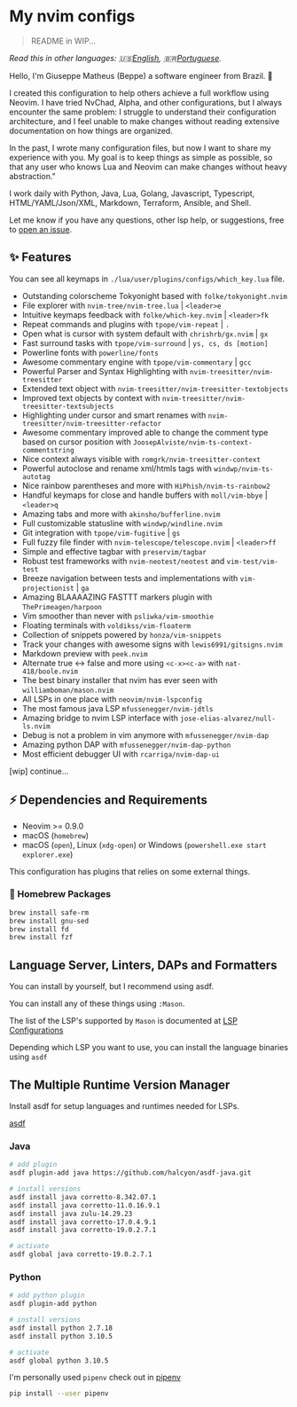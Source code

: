 # My nvim configs

> README in WIP...

*Read this in other languages: 🇺🇸[English](README.md), 🇧🇷[Portuguese](README.pt-br.md).*

Hello, I'm Giuseppe Matheus (Beppe) a software engineer from Brazil. 👋

I created this configuration to help others achieve a full workflow using Neovim. I have tried NvChad, Alpha, and other configurations, but I always encounter the same problem: I struggle to understand their configuration architecture, and I feel unable to make changes without reading extensive documentation on how things are organized.

In the past, I wrote many configuration files, but now I want to share my experience with you. My goal is to keep things as simple as possible, so that any user who knows Lua and Neovim can make changes without heavy abstraction."

I work daily with Python, Java, Lua, Golang, Javascript, Typescript, HTML/YAML/Json/XML, Markdown, Terraform, Ansible, and Shell.

Let me know if you have any questions, other lsp help, or suggestions, free to [open an
issue](https://github.com/GiuseppeMP/my-nvim-config/issues/new).

## ✨ Features

You can see all keymaps in `./lua/user/plugins/configs/which_key.lua` file.

* Outstanding colorscheme Tokyonight based with `folke/tokyonight.nvim`
* File explorer with `nvim-tree/nvim-tree.lua` | `<leader>e`
* Intuitive keymaps feedback with `folke/which-key.nvim` | `<leader>fk`
* Repeat commands and plugins with `tpope/vim-repeat` | `.`
* Open what is cursor with system default with `chrishrb/gx.nvim` | `gx`
* Fast surround tasks with `tpope/vim-surround` | `ys, cs, ds [motion]`
* Powerline fonts with `powerline/fonts`
* Awesome commentary engine with `tpope/vim-commentary` | `gcc`
* Powerful Parser and Syntax Highlighting with `nvim-treesitter/nvim-treesitter`
* Extended text object with `nvim-treesitter/nvim-treesitter-textobjects`
* Improved text objects by context with `nvim-treesitter/nvim-treesitter-textsubjects`
* Highlighting under cursor and smart renames with `nvim-treesitter/nvim-treesitter-refactor`
* Awesome commentary improved able to change the comment type based on cursor position with `JoosepAlviste/nvim-ts-context-commentstring`
* Nice context always visible with `romgrk/nvim-treesitter-context`
* Powerful autoclose and rename xml/htmls tags with `windwp/nvim-ts-autotag`
* Nice rainbow parentheses and more with `HiPhish/nvim-ts-rainbow2`
* Handful keymaps for close and handle buffers with `moll/vim-bbye` | `<leader>q`
* Amazing tabs and more with `akinsho/bufferline.nvim`
* Full customizable statusline with `windwp/windline.nvim`
* Git integration with `tpope/vim-fugitive` | `gs`
* Full fuzzy file finder with `nvim-telescope/telescope.nvim` | `<leader>ff`
* Simple and effective tagbar with `preservim/tagbar`
* Robust test frameworks with `nvim-neotest/neotest` and `vim-test/vim-test`
* Breeze navigation between tests and implementations with `vim-projectionist` | `ga`
* Amazing BLAAAAZING FASTTT markers plugin with `ThePrimeagen/harpoon`
* Vim smoother than never with `psliwka/vim-smoothie`
* Floating terminals with `voldikss/vim-floaterm`
* Collection of snippets powered by `honza/vim-snippets`
* Track your changes with awesome signs with `lewis6991/gitsigns.nvim`
* Markdown preview with `peek.nvim`
* Alternate true <-> false and more using `<c-x><c-a>` with `nat-418/boole.nvim`
* The best binary installer that nvim has ever seen with `williamboman/mason.nvim`
* All LSPs in one place with `neovim/nvim-lspconfig`
* The most famous java LSP `mfussenegger/nvim-jdtls`
* Amazing bridge to nvim LSP interface with `jose-elias-alvarez/null-ls.nvim`
* Debug is not a problem in vim anymore with `mfussenegger/nvim-dap`
* Amazing python DAP with `mfussenegger/nvim-dap-python`
* Most efficient debugger UI with `rcarriga/nvim-dap-ui`



[wip] continue...


## ⚡️ Dependencies and Requirements

* Neovim >= 0.9.0
* macOS (`homebrew`)
* macOS (`open`), Linux (`xdg-open`) or Windows (`powershell.exe start explorer.exe`)

This configuration has plugins that relies on some external things.

### 🍺 Homebrew Packages

```sh
brew install safe-rm
brew install gnu-sed
brew install fd
brew install fzf
```

## Language Server, Linters, DAPs and Formatters

You can install by yourself, but I recommend using asdf.

You can install any of these things using `:Mason`.

The list of the LSP's supported by `Mason` is documented at [LSP Configurations](https://github.com/neovim/nvim-lspconfig/blob/master/doc/server_configurations.md)

Depending which LSP you want to use, you can install the language binaries using `asdf`

## The Multiple Runtime Version Manager 

Install asdf for setup languages and runtimes needed for LSPs.

[asdf](https://asdf-vm.com/guide/getting-started.html#_2-download-asdf)

### Java

```sh
# add plugin
asdf plugin-add java https://github.com/halcyon/asdf-java.git

# install versions
asdf install java corretto-8.342.07.1
asdf install java corretto-11.0.16.9.1
asdf install java zulu-14.29.23
asdf install java corretto-17.0.4.9.1
asdf install java corretto-19.0.2.7.1

# activate
asdf global java corretto-19.0.2.7.1
```

### Python

```sh
# add python plugin
asdf plugin-add python

# install versions
asdf install python 2.7.18
asdf install python 3.10.5

# activate
asdf global python 3.10.5 
```

I'm personally used `pipenv` check out in [pipenv](https://pipenv.pypa.io/en/latest/)

```sh
pip install --user pipenv
```
